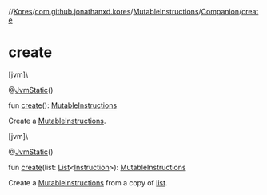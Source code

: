 //[Kores](../../../../index.md)/[com.github.jonathanxd.kores](../../index.md)/[MutableInstructions](../index.md)/[Companion](index.md)/[create](create.md)

# create

[jvm]\

@[JvmStatic](https://kotlinlang.org/api/latest/jvm/stdlib/kotlin.jvm/-jvm-static/index.html)()

fun [create](create.md)(): [MutableInstructions](../index.md)

Create a [MutableInstructions](../index.md).

[jvm]\

@[JvmStatic](https://kotlinlang.org/api/latest/jvm/stdlib/kotlin.jvm/-jvm-static/index.html)()

fun [create](create.md)(list: [List](https://kotlinlang.org/api/latest/jvm/stdlib/kotlin.collections/-list/index.html)<[Instruction](../../-instruction/index.md)>): [MutableInstructions](../index.md)

Create a [MutableInstructions](../index.md) from a copy of [list](create.md).
